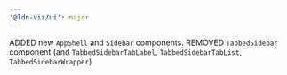 ```yaml
---
'@ldn-viz/ui': major
---
```


ADDED new `AppShell` and `Sidebar` components. 
REMOVED `TabbedSidebar` component (and `TabbedSidebarTabLabel`, `TabbedSidebarTabList`, `TabbedSidebarWrapper`)
